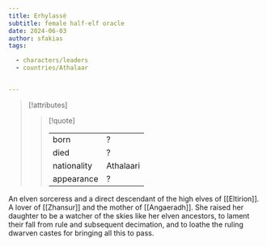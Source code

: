 ```yaml
---
title: Erhylassë
subtitle: female half-elf oracle
date: 2024-06-03
author: sfakias
tags:

  - characters/leaders
  - countries/Athalaar


---
```

> [!attributes]
> 
> > [!quote]
> >
> > | | |
> > | --- | --- |
> > | born | ? |
> > | died | ? |
> > | nationality | Athalaari |
> > | appearance | ? |

An elven sorceress and a direct descendant of the high elves of [[Eltirion]]. A lover of [[Zhansur]] and the mother of [[Angaeradh]]. She raised her daughter to be a watcher of the skies like her elven ancestors, to lament their fall from rule and subsequent decimation, and to loathe the ruling dwarven castes for bringing all this to pass.